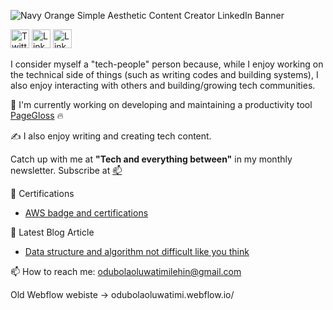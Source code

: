 
<!--


**Odubolaoluwatimilehin/Odubolaoluwatimilehin** is a ✨ _special_ ✨ repository because its `README.md` (this file) appears on your GitHub profile. -->

![Navy Orange Simple Aesthetic Content Creator LinkedIn Banner](https://user-images.githubusercontent.com/30158512/155854427-43aa8f59-c6a4-44d9-8d8f-2bad94262889.png)


[<img height="30" alt="Twitter" src="https://img.shields.io/badge/twitter-%231DA1F2.svg?&style=for-the-badge&logo=twitter&logoColor=white" />][Twitter] 
[<img height="30" alt="Linkedin" src="https://img.shields.io/badge/linkedin-blue.svg?&style=for-the-badge&logo=linkedin&logoColor=white" />][LinkedIn]
[<img height="30" alt="Linkedin" src="https://user-images.githubusercontent.com/30158512/159265675-a0cc413e-5eaf-4cca-9568-768e89dabe25.svg"/>][StackOverflow]

I consider myself a "tech-people" person because, while I enjoy working on the technical side of things (such as writing codes and building systems), I also enjoy interacting with others and building/growing tech communities.

🔭 I'm currently working on developing and maintaining a productivity tool [PageGloss](https://github.com/Odubolaoluwatimilehin/PageGloss) :fire:

✍️ I also enjoy writing and creating tech content.


Catch up with me at **"Tech and everything between"** in my monthly newsletter. Subscribe at [📫](https://buttondown.email/Itz_timilehin)

🏅 Certifications
- [AWS badge and certifications](https://www.credly.com/users/oluwatimilehin-odubola/badges)

📘 Latest Blog Article

- [Data structure and algorithm not difficult like you think](https://odubolaoluwatimilehin.medium.com/data-structure-and-algorithm-not-difficult-like-you-think-f35ae9f32a48)

📫 How to reach me: [odubolaoluwatimilehin@gmail.com](odubolaoluwatimilehin@gmail.com)



[twitter]: https://twitter.com/timiodubola
[linkedin]: https://www.linkedin.com/in/oluwatimilehinodubola/
[StackOverflow]: https://stackoverflow.com/users/10757574/odubola-oluwatimilehin?tab=profile

Old Webflow webiste -> odubolaoluwatimi.webflow.io/
